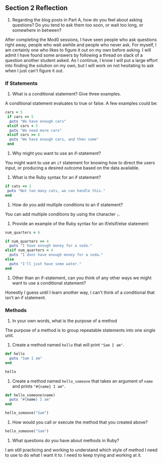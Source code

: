 ## Section 2 Reflection

1. Regarding the blog posts in Part A, how do you feel about asking questions? Do you tend to ask them too soon, or wait too long, or somewhere in between?

After completing the Mod0 sessions, I have seen people who ask questions right away, people who wait awhile and people who never ask. For myself, I am certainly one who likes to figure it out on my own before asking. I will admit I have found some answers by following a thread on slack of a question another student asked. As I continue, I know I will put a large effort into finding the solution on my own, but I will work on not hesitating to ask when I just can't figure it out.

### If Statements

1. What is a conditional statement? Give three examples.

A conditional statement evaluates to true or false. A few examples could be:
```ruby
cars = 5
 if cars == 5
  puts "We have enough cars"
 elsif cars < 5
  puts "We need more cars"
 elsif cars >= 6
  puts "We have enough cars, and then some"
 end
 ```

1. Why might you want to use an if-statement?

You might want to use an `if` statement for knowing how to direct the users input, or producing a desired outcome based on the data available.

1. What is the Ruby syntax for an if statement?

```ruby
if cats <= 2
 puts "Not too many cats, we can handle this."
end
```

1. How do you add multiple conditions to an if statement?

You can add multiple conditions by using the character `;`.

1. Provide an example of the Ruby syntax for an if/elsif/else statement:

```ruby
num_quarters = 6

if num_quarters >= 4
  puts "I have enough money for a soda."
elsif num_quarters < 4
  puts "I dont have enough money for a soda."
else
  puts "I'll just have some water."
end
```

1. Other than an if-statement, can you think of any other ways we might want to use a conditional statement?

Honestly I guess until I learn another way, I can't think of a conditional that isn't an if statement.

### Methods

1. In your own words, what is the purpose of a method

The purpose of a method is to group repeatable statements into one single unit.

1. Create a method named `hello` that will print `"Sam I am"`.

```ruby
def hello
  puts "Sam I am"
end

hello
```

1. Create a method named `hello_someone` that takes an argument of `name` and prints `"#{name} I am"`.

```ruby
def hello_someone(name)
  puts "#{name} I am"
end

hello_someone("Sam")    
```

1. How would you call or execute the method that you created above?

```ruby
hello_someone("Sam")
```


1. What questions do you have about methods in Ruby?

I am still practicing and working to understand which style of method I need to use to do what I want it to. I need to keep trying and working at it. 
